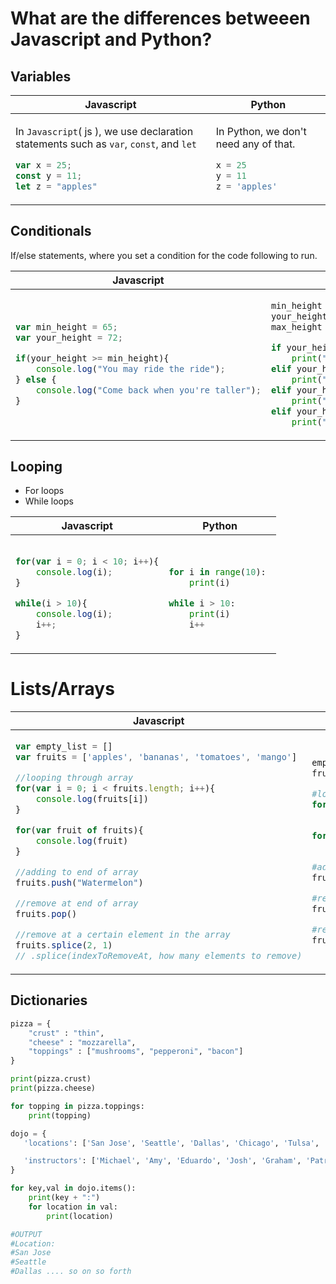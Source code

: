# What are the differences betweeen Javascript and Python?

## Variables

<table>
<thead>
<tr>
<th> Javascript </th>
<th> Python </th>
</tr>
</thead>
<tr>
<td>

In `Javascript`( js ), we use declaration statements such as `var`, `const`, and `let`

```js
var x = 25;
const y = 11;
let z = "apples"
```
</td>

<td>

In Python, we don't need any of that.

```py
x = 25
y = 11
z = 'apples'
```
</td>
</table>

## Conditionals

If/else statements, where you set a condition for the code following to run.

<table>
<thead>
<tr>
<th> Javascript </th>
<th> Python </th>
</tr>
</thead>
<tr>
<td>

```js
var min_height = 65;
var your_height = 72;

if(your_height >= min_height){
    console.log("You may ride the ride");
} else {
    console.log("Come back when you're taller");
}

```

</td>

<td>

```py
min_height = 65
your_height = 66
max_height = 74

if your_height >= min_height or your_height <= max_height:
    print("You may ride the ride")
elif your_height <= min_height and your_height >= max_height:
    print("You might want to see a doctor")
elif your_height <= min_height:
    print("Come back when you're taller")
elif your_height >= max_height:
    print("Come back when you're shorter")

```

</td>
</table>

## Looping
- For loops
- While loops

<table>
<thead>
<tr>
<th> Javascript </th>
<th> Python </th>
</tr>
</thead>
<tr>
<td>

```js

for(var i = 0; i < 10; i++){
    console.log(i);
}

while(i > 10){
    console.log(i);
    i++;
}

```

</td>

<td>

```py

for i in range(10): 
    print(i)

while i > 10:
    print(i)
    i++

```
</td>
</table>

# Lists/Arrays
<table>
<thead>
<tr>
<th> Javascript </th>
<th> Python </th>
</tr>
</thead>
<tr>
<td>

```js
var empty_list = []
var fruits = ['apples', 'bananas', 'tomatoes', 'mango']

//looping through array
for(var i = 0; i < fruits.length; i++){
    console.log(fruits[i])
}

for(var fruit of fruits){
    console.log(fruit)
}

//adding to end of array
fruits.push("Watermelon")

//remove at end of array
fruits.pop()

//remove at a certain element in the array
fruits.splice(2, 1)
// .splice(indexToRemoveAt, how many elements to remove)
```
</td>

<td>

```py
empty_list = []
fruits = ['apples', 'bananas', 'tomatoes', 'mango']

#looping through array
for i in range(len(fruits)):
    print(fruits[i])

for fruit in fruits:
    print(fruit)

#adding to array in python
fruits.append("Tangerines")

#remove at the end of array
fruits.pop()

#remove at a certain element in the array
fruits.pop(2)
```
</td>
</table>

## Dictionaries

```py
pizza = {
    "crust" : "thin",
    "cheese" : "mozzarella",
    "toppings" : ["mushrooms", "pepperoni", "bacon"]
}

print(pizza.crust)
print(pizza.cheese)

for topping in pizza.toppings:
    print(topping)

dojo = {
   'locations': ['San Jose', 'Seattle', 'Dallas', 'Chicago', 'Tulsa', 'DC', 'Burbank'],

   'instructors': ['Michael', 'Amy', 'Eduardo', 'Josh', 'Graham', 'Patrick', 'Minh', 'Devon']
}

for key,val in dojo.items():
    print(key + ":")
    for location in val:
        print(location)

#OUTPUT
#Location:
#San Jose
#Seattle
#Dallas .... so on so forth
```




